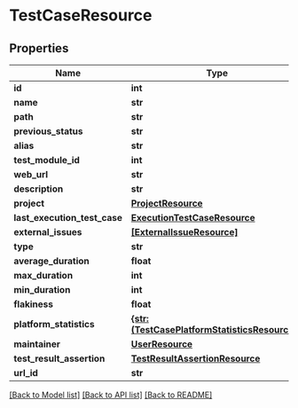 # TestCaseResource

## Properties
Name | Type | Description | Notes
------------ | ------------- | ------------- | -------------
**id** | **int** |  | [optional] 
**name** | **str** |  | [optional] 
**path** | **str** |  | [optional] 
**previous_status** | **str** |  | [optional] 
**alias** | **str** |  | [optional] 
**test_module_id** | **int** |  | [optional] 
**web_url** | **str** |  | [optional] 
**description** | **str** |  | [optional] 
**project** | [**ProjectResource**](ProjectResource.md) |  | [optional] 
**last_execution_test_case** | [**ExecutionTestCaseResource**](ExecutionTestCaseResource.md) |  | [optional] 
**external_issues** | [**[ExternalIssueResource]**](ExternalIssueResource.md) |  | [optional] 
**type** | **str** |  | [optional] 
**average_duration** | **float** |  | [optional] 
**max_duration** | **int** |  | [optional] 
**min_duration** | **int** |  | [optional] 
**flakiness** | **float** |  | [optional] 
**platform_statistics** | [**{str: (TestCasePlatformStatisticsResource,)}**](TestCasePlatformStatisticsResource.md) |  | [optional] 
**maintainer** | [**UserResource**](UserResource.md) |  | [optional] 
**test_result_assertion** | [**TestResultAssertionResource**](TestResultAssertionResource.md) |  | [optional] 
**url_id** | **str** |  | [optional] 

[[Back to Model list]](../README.md#documentation-for-models) [[Back to API list]](../README.md#documentation-for-api-endpoints) [[Back to README]](../README.md)


